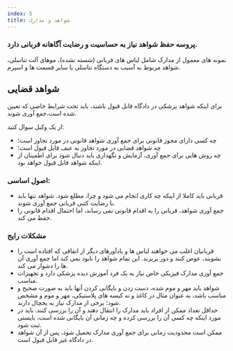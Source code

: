 ```yaml
---
index: 5
title: شواهد و مدارک
---
```

### پروسه حفظ شواهد نیاز به حساسیت و رضایت آگاهانه قربانی دارد.

نمونه های معمول از مدارک شامل لباس های قربانی (شسته نشده)، موهای آلت تناسلی، شواهد مربوط به آسیب به دستگاه تناسلی یا سایر قسمت ها و اسپرم.

## شواهد قضایی

برای اینکه شواهد پزشکی در دادگاه قابل قبول باشند، باید تحت شرایط خاصی که تعیین شده است،جمع آوری شوند.

از یک وکیل سوال کنید:

*   چه کسی دارای مجوز قانونی برای جمع آوری شواهد قانونی در مورد تجاوز است؛
*   چه شواهد قضایی در مورد تجاوز به عنف قابل قبول است؛
*  چه روش هایی برای جمع آوری، آزمایش و نگهداری باید دنبال شود
برای اطمینان از اینکه شواهد قابل قبول خواهد بود.

### اصول اساسی:

*   قربانی باید کاملا از اینکه  چه کاری انجام می شود و چرا، مطلع شود. شواهد تنها باید با رضایت کتبی قربانی جمع آوری شوند.
*   جمع آوری شواهد، قربانی را به اقدام قانونی نمی رساند، اما
احتمال اقدام قانونی را حفظ می کند.

### مشکلات رایج

*   قربانیان اغلب می خواهند لباس ها و یادآورهای دیگر از اتفاقی که افتاده است را بشویند، عوض کنند و دور بریزند. این
تمام شواهد را نابود نمی کند اما جمع آوری آن ها را دشوار می کند.
*   جمع آوری مدارک فیزیکی خاص نیاز به یک فرد آموزش دیده پزشکی دارد
و تجهیزات مناسب.
*   شواهد باید مهر و موم شده، دست زدن و بایگانی کردن آنها باید به صورت صحیح و مناسب باشد، به عنوان مثال در کاغذ و نه کیسه های پلاستیکی، مهر و موم و مشخص شود؛ برخی از مدارک نیاز به یخچال دارند.
*   حداقل تعداد ممکن از افراد باید مدارک را انتقال دهند و آن را بررسی کنند. باید در مورد اینکه چه کسی آن را بررسی کرده و چه زمانی آن بایگانی شده است، بایستی ثبت شود.
*   ممکن است محدودیت زمانی برای جمع آوری مدارک تحمیل شود، پس از آن شواهد در دادگاه غیر قابل قبول است.